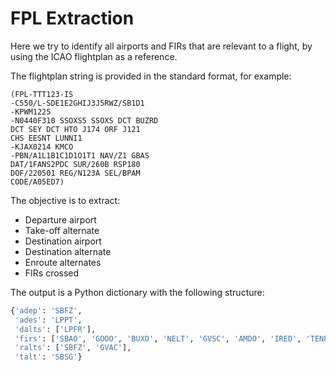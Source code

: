 # FPL Extraction

Here we try to identify all airports and FIRs that are relevant to a flight, by using the ICAO flightplan as a reference.

The flightplan string is provided in the standard format, for example:
```
(FPL-TTT123-IS
-C550/L-SDE1E2GHIJ3J5RWZ/SB1D1
-KPWM1225
-N0440F310 SSOXS5 SSOXS DCT BUZRD
DCT SEY DCT HTO J174 ORF J121
CHS EESNT LUNNI1
-KJAX0214 KMCO
-PBN/A1L1B1C1D1O1T1 NAV/Z1 GBAS
DAT/1FANS2PDC SUR/260B RSP180
DOF/220501 REG/N123A SEL/BPAM
CODE/A05ED7)
```

The objective is to extract:

- Departure airport
- Take-off alternate
- Destination airport
- Destination alternate
- Enroute alternates
- FIRs crossed

The output is a Python dictionary with the following structure:
```python
{'adep': 'SBFZ',
 'ades': 'LPPT',
 'dalts': ['LPFR'],
 'firs': ['SBAO', 'GOOO', 'BUXO', 'NELT', 'GVSC', 'AMDO', 'IRED', 'TENP', 'GCCC', 'GMMM', 'LPPC'],
 'ralts': ['SBFZ', 'GVAC'],
 'talt': 'SBSG'}
```